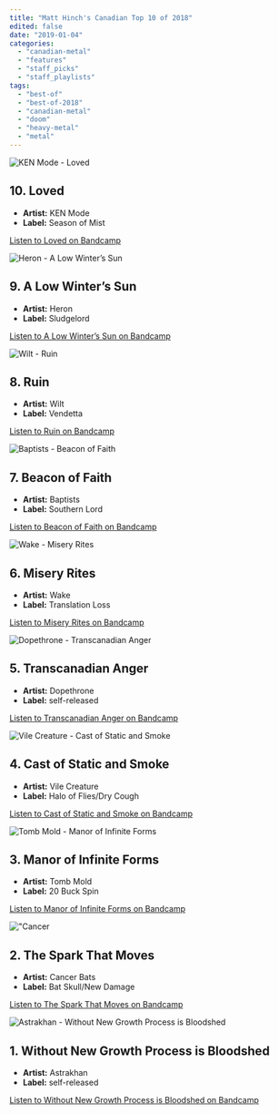 ```yaml
---
title: "Matt Hinch's Canadian Top 10 of 2018"
edited: false
date: "2019-01-04"
categories:
  - "canadian-metal"
  - "features"
  - "staff_picks"
  - "staff_playlists"
tags:
  - "best-of"
  - "best-of-2018"
  - "canadian-metal"
  - "doom"
  - "heavy-metal"
  - "metal"
---
```


![KEN Mode - Loved](https://res.cloudinary.com/dy8mxogvn/image/upload/c_fill,f_auto,g_center,h_540,q_auto:good,w_540/v1546011769/a3809143992_16.jpg)

## 10\. Loved

- **Artist:** KEN Mode
- **Label:** Season of Mist

[Listen to Loved on Bandcamp](https://kenmode.bandcamp.com/album/loved)

![Heron - A Low Winter’s Sun](https://res.cloudinary.com/dy8mxogvn/image/upload/c_fill,f_auto,g_center,h_540,q_auto:good,w_540/v1546374789/a1553734312_16.jpg)

## 9\. A Low Winter’s Sun

- **Artist:** Heron
- **Label:** Sludgelord

[Listen to A Low Winter’s Sun on Bandcamp](https://heronvan.bandcamp.com/album/a-low-winters-sun)

![Wilt - Ruin](https://res.cloudinary.com/dy8mxogvn/image/upload/v1546623795/Ruin_by_Wilt.jpg)

## 8\. Ruin

- **Artist:** Wilt
- **Label:** Vendetta

[Listen to Ruin on Bandcamp](http://vendetta-records.bandcamp.com/album/ruin)

![Baptists - Beacon of Faith](https://res.cloudinary.com/dy8mxogvn/image/upload/v1546623783/Beacon_of_Faith_by_Baptists.jpg)

## 7\. Beacon of Faith

- **Artist:** Baptists
- **Label:** Southern Lord

[Listen to Beacon of Faith on Bandcamp](http://baptistssl.bandcamp.com/album/beacon-of-faith)

![Wake - Misery Rites](https://res.cloudinary.com/dy8mxogvn/image/upload/v1546623796/Misery_Rites_by_WAKE.jpg)

## 6\. Misery Rites

- **Artist:** Wake
- **Label:** Translation Loss

[Listen to Misery Rites on Bandcamp](http://wakegrind.bandcamp.com/album/misery-rites)

![Dopethrone - Transcanadian Anger](https://res.cloudinary.com/dy8mxogvn/image/upload/c_fill,f_auto,g_center,h_540,q_auto:good,w_540/v1546372436/a0358883613_16.jpg)

## 5\. Transcanadian Anger

- **Artist:** Dopethrone
- **Label:** self-released

[Listen to Transcanadian Anger on Bandcamp](https://dopethrone.bandcamp.com/album/transcanadian-anger)

![Vile Creature - Cast of Static and Smoke](https://res.cloudinary.com/dy8mxogvn/image/upload/c_fill,f_auto,g_center,h_540,q_auto:good,w_540/v1546373181/a2973040303_16.jpg)

## 4\. Cast of Static and Smoke

- **Artist:** Vile Creature
- **Label:** Halo of Flies/Dry Cough

[Listen to Cast of Static and Smoke on Bandcamp](https://vilecreature.bandcamp.com/album/cast-of-static-and-smoke)

![Tomb Mold - Manor of Infinite Forms](https://res.cloudinary.com/dy8mxogvn/image/upload/c_fill,f_auto,g_center,h_540,q_auto:good,w_540/v1546011462/a1434816883_16.jpg)

## 3\. Manor of Infinite Forms

- **Artist:** Tomb Mold
- **Label:** 20 Buck Spin

[Listen to Manor of Infinite Forms on Bandcamp](https://listen.20buckspin.com/album/manor-of-infinite-forms)

!["Cancer](https://res.cloudinary.com/dy8mxogvn/image/upload/c_fill,f_auto,g_center,h_540,q_auto:good,w_540/v1545930066/cancer-bats-spark-that-moves.jpg)

## 2\. The Spark That Moves

- **Artist:** Cancer Bats
- **Label:** Bat Skull/New Damage

[Listen to The Spark That Moves on Bandcamp](https://cancerbats.bandcamp.com/album/the-spark-that-moves)

![Astrakhan - Without New Growth Process is Bloodshed](https://res.cloudinary.com/dy8mxogvn/image/upload/c_fill,f_auto,g_center,h_540,q_auto:good,w_540/v1545935230/a3067358343_16.jpg)

## 1\. Without New Growth Process is Bloodshed

- **Artist:** Astrakhan
- **Label:** self-released

[Listen to Without New Growth Process is Bloodshed on Bandcamp](https://astrakhanofficial.bandcamp.com/album/without-new-growth-process-is-bloodshed)
